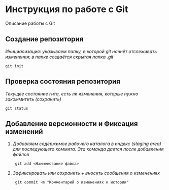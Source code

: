 # Инструкция по работе с Git

Описание работы с Git

## Создание репозитория

*Инициализация: указываем папку, в которой git начнёт отслеживать изменения; в папке создаётся скрытая папка .git*

    git init

## Проверка состояния репозитория

*Текущее состояние гита, есть ли изменения, которые нужно закоммитить (сохранить)*

    git status


## Добавление версионности и Фиксация изменений

1. *Добавляем содержимое рабочего каталога в индекс (staging area) для последующего коммита. Эта команда дается после добавления файлов*

        git add <Наименование файла>

2. *Зафиксировать или сохранить + вносить сообщения о изменениях*

        git commit -m "Комментарий о изменениях к истории"



